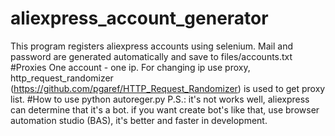 # aliexpress_account_generator
This program registers aliexpress accounts using selenium.
Mail and password are generated automatically and save to files/accounts.txt
#Proxies
One account - one ip. For changing ip use proxy,  http_request_randomizer (https://github.com/pgaref/HTTP_Request_Randomizer) is used to get proxy list.
#How to use
python autoreger.py
P.S.: it's not works well, aliexpress can determine that it's a bot.
if you want create bot's like that, use browser automation studio (BAS), it's better and faster in development. 
